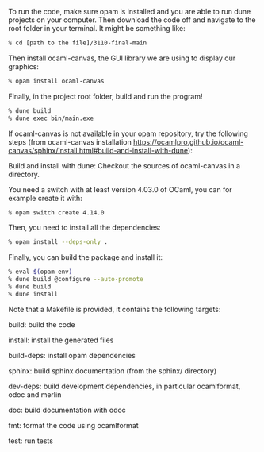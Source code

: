 To run the code, make sure opam is installed and you are able to run dune projects on your computer. Then download the code off and navigate to the root folder in your terminal.
It might be something like:
``` sh
% cd [path to the file]/3110-final-main
```
Then install ocaml-canvas, the GUI library we are using to display our graphics:
``` sh
% opam install ocaml-canvas
```
Finally, in the project root folder, build and run the program!
``` sh
% dune build
% dune exec bin/main.exe
```
If ocaml-canvas is not available in your opam repository, try the following steps (from ocaml-canvas installation https://ocamlpro.github.io/ocaml-canvas/sphinx/install.html#build-and-install-with-dune):
 
Build and install with dune:
Checkout the sources of ocaml-canvas in a directory.

You need a switch with at least version 4.03.0 of OCaml, you can for example create it with:

``` sh
% opam switch create 4.14.0
```
Then, you need to install all the dependencies:
``` sh
% opam install --deps-only .
```
Finally, you can build the package and install it:
``` sh
% eval $(opam env)
% dune build @configure --auto-promote
% dune build
% dune install
```

Note that a Makefile is provided, it contains the following targets:

build: build the code

install: install the generated files

build-deps: install opam dependencies

sphinx: build sphinx documentation (from the sphinx/ directory)

dev-deps: build development dependencies, in particular ocamlformat, odoc and merlin

doc: build documentation with odoc

fmt: format the code using ocamlformat

test: run tests
